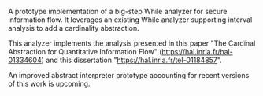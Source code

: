 A prototype implementation of a big-step While analyzer for secure information flow. 
It leverages an existing While analyzer supporting interval analysis to add a cardinality abstraction. 

This analyzer implements the analysis presented in this paper "The Cardinal Abstraction for Quantitative Information Flow" (https://hal.inria.fr/hal-01334604) and this dissertation "https://hal.inria.fr/tel-01184857".

An improved abstract interpreter prototype accounting for recent versions of this work is upcoming. 
